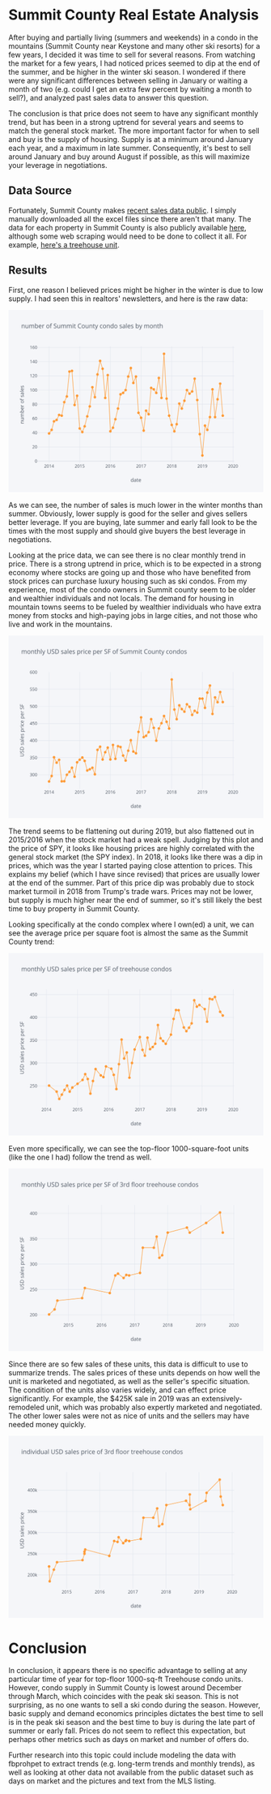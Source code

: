 # Summit County Real Estate Analysis
After buying and partially living (summers and weekends) in a condo in the mountains (Summit County near Keystone and many other ski resorts) for a few years, I decided it was time to sell for several reasons.  From watching the market for a few years, I had noticed prices seemed to dip at the end of the summer, and be higher in the winter ski season.  I wondered if there were any significant differences between selling in January or waiting a month of two (e.g. could I get an extra few percent by waiting a month to sell?), and analyzed past sales data to answer this question.

The conclusion is that price does not seem to have any significant monthly trend, but has been in a strong uptrend for several years and seems to match the general stock market.  The more important factor for when to sell and buy is the supply of housing.  Supply is at a minimum around January each year, and a maximum in late summer.  Consequently, it's best to sell around January and buy around August if possible, as this will maximize your leverage in negotiations.

## Data Source
Fortunately, Summit County makes [recent sales data public](http://www.co.summit.co.us/389/Sales-Reports).  I simply manually downloaded all the excel files since there aren't that many.  The data for each property in Summit County is also publicly available [here](http://gis.summitcountyco.gov/Map/), although some web scraping would need to be done to collect it all.  For example, [here's a treehouse unit](http://gis.summitcountyco.gov/Map/DetailData.aspx?Schno=6507154).

## Results
First, one reason I believed prices might be higher in the winter is due to low supply.  I had seen this in realtors' newsletters, and here is the raw data:

![condo sales counts per month](images/summit_co_condo_number_of_sales.png)

As we can see, the number of sales is much lower in the winter months than summer.  Obviously, lower supply is good for the seller and gives sellers better leverage.  If you are buying, late summer and early fall look to be the times with the most supply and should give buyers the best leverage in negotiations.

Looking at the price data, we can see there is no clear monthly trend in price.  There is a strong uptrend in price, which is to be expected in a strong economy where stocks are going up and those who have benefited from stock prices can purchase luxury housing such as ski condos.  From my experience, most of the condo owners in Summit county seem to be older and wealthier individuals and not locals.  The demand for housing in mountain towns seems to be fueled by wealthier individuals who have extra money from stocks and high-paying jobs in large cities, and not those who live and work in the mountains.

![condo prices per SF](images/summit_co_condo_price_per_sf.png)

The trend seems to be flattening out during 2019, but also flattened out in 2015/2016 when the stock market had a weak spell.  Judging by this plot and the price of SPY, it looks like housing prices are highly correlated with the general stock market (the SPY index).  In 2018, it looks like there was a dip in prices, which was the year I started paying close attention to prices.  This explains my belief (which I have since revised) that prices are usually lower at the end of the summer.  Part of this price dip was probably due to stock market turmoil in 2018 from Trump's trade wars.  Prices may not be lower, but supply is much higher near the end of summer, so it's still likely the best time to buy property in Summit County.

Looking specifically at the condo complex where I own(ed) a unit, we can see the average price per square foot is almost the same as the Summit County trend:

![treehouse prices per sf](images/treehouse_price_per_sf.png)

Even more specifically, we can see the top-floor 1000-square-foot units (like the one I had) follow the trend as well.

![treehouse 3nd floor prices per sf](images/3rd_floor_unit_sales_per_sf.png)

Since there are so few sales of these units, this data is difficult to use to summarize trends.  The sales prices of these units depends on how well the unit is marketed and negotiated, as well as the seller's specific situation.  The condition of the units also varies widely, and can effect price significantly. For example, the $425K sale in 2019 was an extensively-remodeled unit, which was probably also expertly marketed and negotiated.  The other lower sales were not as nice of units and the sellers may have needed money quickly.

![treehouse 3nd floor prices per sf](images/3rd_floor_unit_sales.png)

# Conclusion
In conclusion, it appears there is no specific advantage to selling at any particular time of year for top-floor 1000-sq-ft Treehouse condo units.  However, condo supply in Summit County is lowest around December through March, which coincides with the peak ski season.  This is not surprising, as no one wants to sell a ski condo during the season.  However, basic supply and demand economics principles dictates the best time to sell is in the peak ski season and the best time to buy is during the late part of summer or early fall.  Prices do not seem to reflect this expectation, but perhaps other metrics such as days on market and number of offers do.

Further research into this topic could include modeling the data with fbprohpet to extract trends (e.g. long-term trends and monthly trends), as well as looking at other data not available from the public dataset such as days on market and the pictures and text from the MLS listing.